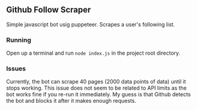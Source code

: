 ## Github Follow Scraper

Simple javascript bot usig puppeteer. Scrapes a user's following list. 

### Running 
Open up a terminal and run `node index.js` in the project root directory. 

### Issues
Currently, the bot can scrape 40 pages (2000 data points of data) until it stops working. This issue does not seem to be related to API limits as the bot works fine if you re-run it immediately. My guess is that Github detects the bot and blocks it after it makes enough requests.
